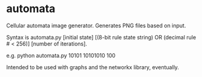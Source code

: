 automata
========

Cellular automata image generator. Generates PNG files based on input. 

Syntax is automata.py \[initial state\] \[(8-bit rule state string) OR (decimal rule # < 256)\] \[number of iterations\].

e.g. python automata.py 10101 10101010 100

Intended to be used with graphs and the networkx library, eventually.
